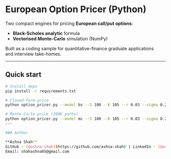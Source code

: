 # European Option Pricer (Python)

Two compact engines for pricing **European call/put options**:

* **Black-Scholes analytic** formula  
* **Vectorised Monte-Carlo** simulation (NumPy)

Built as a coding sample for quantitative-finance graduate applications  
 and interview take-homes.

---

## Quick start

```bash
# Install deps
pip install -r requirements.txt

# Closed-form price
python option_pricer.py --model bs --S 100 --K 105 --r 0.03 --sigma 0.25 --T 0.5 --type call

# Monte-Carlo price (200K paths)
python option_pricer.py --model mc --S 100 --K 105 --r 0.03 --sigma 0.25 --T 0.5 --type put --paths 200000
---

### Author

**Ashna Shah**  
GitHub · [@ashna-shah](https://github.com/ashna-shah) | LinkedIn · [@ashna-shah](https://linkedin.com/in/ashna-shah)  
Email: shahashna05@gmail.com
